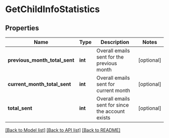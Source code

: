 # GetChildInfoStatistics

## Properties
Name | Type | Description | Notes
------------ | ------------- | ------------- | -------------
**previous_month_total_sent** | **int** | Overall emails sent for the previous month | [optional] 
**current_month_total_sent** | **int** | Overall emails sent for current month | [optional] 
**total_sent** | **int** | Overall emails sent for since the account exists | [optional] 

[[Back to Model list]](../README.md#documentation-for-models) [[Back to API list]](../README.md#documentation-for-api-endpoints) [[Back to README]](../README.md)


